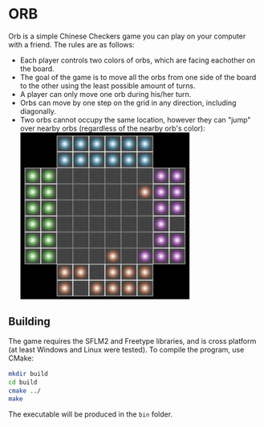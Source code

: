 ORB
===

Orb is a simple Chinese Checkers game you can play on your computer with a friend. The rules are as follows:
* Each player controls two colors of orbs, which are facing eachother on the board.
* The goal of the game is to move all the orbs from one side of the board to the other using the least possible amount of turns.
* A player can only move one orb during his/her turn.
* Orbs can move by one step on the grid in any direction, including diagonally.
* Two orbs cannot occupy the same location, however they can "jump" over nearby orbs (regardless of the nearby orb's color):
![Jumping orbs](jump.gif)

Building
--------

The game requires the SFLM2 and Freetype libraries, and is cross platform (at least Windows and Linux were tested). To compile the program, use CMake:
```bash
mkdir build
cd build
cmake ../
make
```

The executable will be produced in the ```bin``` folder.
